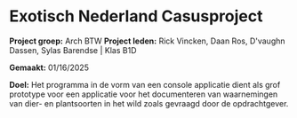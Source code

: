 # Exotisch Nederland Casusproject
**Project groep:** Arch BTW
**Project leden:** Rick Vincken, Daan Ros, D'vaughn Dassen, Sylas Barendse | Klas B1D

**Gemaakt:** 01/16/2025

**Doel:** Het programma in de vorm van een console applicatie dient als grof prototype
      voor een applicatie voor het documenteren van waarnemingen van dier- en
      plantsoorten in het wild zoals gevraagd door de opdrachtgever.

